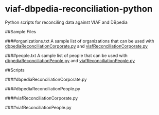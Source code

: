 # viaf-dbpedia-reconciliation-python
Python scripts for reconciling data against VIAF and DBpedia

##Sample Files

####organizations.txt
A sample list of organizations that can be used with [dbpediaReconciliationCorporate.py](/dbpediaReconciliationCorporate.py) and [viafReconciliationCorporate.py](/viafReconciliationCorporate.py)

####people.txt
A sample list of people that can be used with [dbpediaReconciliationPeople.py](/dbpediaReconciliationPeople.py) and [viafReconciliationPeople.py](/viafReconciliationPeople.py)

##Scripts

####dbpediaReconciliationCorporate.py	

####dbpediaReconciliationPeople.py	

####viafReconciliationCorporate.py

####viafReconciliationPeople.py
